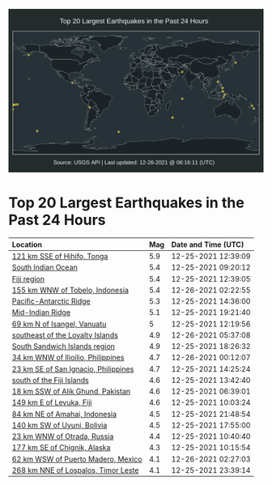 ![Map](./map.png)

# Top 20 Largest Earthquakes in the Past 24 Hours

| Location | Mag | Date and Time (UTC) |
|:---|:---|:---|
| [121 km SSE of Hihifo, Tonga](https://earthquake.usgs.gov/earthquakes/eventpage/us6000gf7u) | 5.9 | 12-25-2021 12:39:09 |
| [South Indian Ocean](https://earthquake.usgs.gov/earthquakes/eventpage/us6000gf6p) | 5.4 | 12-25-2021 09:20:12 |
| [Fiji region](https://earthquake.usgs.gov/earthquakes/eventpage/us6000gf7t) | 5.4 | 12-25-2021 12:39:05 |
| [155 km WNW of Tobelo, Indonesia](https://earthquake.usgs.gov/earthquakes/eventpage/us6000gfbr) | 5.4 | 12-26-2021 02:22:55 |
| [Pacific-Antarctic Ridge](https://earthquake.usgs.gov/earthquakes/eventpage/us6000gf8r) | 5.3 | 12-25-2021 14:36:00 |
| [Mid-Indian Ridge](https://earthquake.usgs.gov/earthquakes/eventpage/us6000gfa4) | 5.1 | 12-25-2021 19:21:40 |
| [69 km N of Isangel, Vanuatu](https://earthquake.usgs.gov/earthquakes/eventpage/us6000gf7p) | 5 | 12-25-2021 12:19:56 |
| [southeast of the Loyalty Islands](https://earthquake.usgs.gov/earthquakes/eventpage/us6000gfcm) | 4.9 | 12-26-2021 05:37:08 |
| [South Sandwich Islands region](https://earthquake.usgs.gov/earthquakes/eventpage/us6000gf9u) | 4.9 | 12-25-2021 18:26:32 |
| [34 km WNW of Ilioilio, Philippines](https://earthquake.usgs.gov/earthquakes/eventpage/us6000gfb8) | 4.7 | 12-26-2021 00:12:07 |
| [23 km SE of San Ignacio, Philippines](https://earthquake.usgs.gov/earthquakes/eventpage/us6000gf8i) | 4.7 | 12-25-2021 14:25:24 |
| [south of the Fiji Islands](https://earthquake.usgs.gov/earthquakes/eventpage/us6000gf8b) | 4.6 | 12-25-2021 13:42:40 |
| [18 km SSW of Alik Ghund, Pakistan](https://earthquake.usgs.gov/earthquakes/eventpage/us6000gf61) | 4.6 | 12-25-2021 06:39:01 |
| [149 km E of Levuka, Fiji](https://earthquake.usgs.gov/earthquakes/eventpage/us6000gf77) | 4.6 | 12-25-2021 10:03:24 |
| [84 km NE of Amahai, Indonesia](https://earthquake.usgs.gov/earthquakes/eventpage/us6000gfaq) | 4.5 | 12-25-2021 21:48:54 |
| [140 km SW of Uyuni, Bolivia](https://earthquake.usgs.gov/earthquakes/eventpage/us6000gf9n) | 4.5 | 12-25-2021 17:55:00 |
| [23 km WNW of Otrada, Russia](https://earthquake.usgs.gov/earthquakes/eventpage/us6000gf7d) | 4.4 | 12-25-2021 10:40:40 |
| [177 km SE of Chignik, Alaska](https://earthquake.usgs.gov/earthquakes/eventpage/ak021ghvz8wg) | 4.3 | 12-25-2021 10:15:54 |
| [62 km WSW of Puerto Madero, Mexico](https://earthquake.usgs.gov/earthquakes/eventpage/us6000gfbs) | 4.1 | 12-26-2021 02:27:03 |
| [268 km NNE of Lospalos, Timor Leste](https://earthquake.usgs.gov/earthquakes/eventpage/us6000gfb1) | 4.1 | 12-25-2021 23:39:14 |
